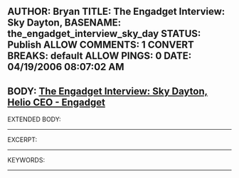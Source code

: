 AUTHOR: Bryan
TITLE: The Engadget Interview: Sky Dayton,
BASENAME: the_engadget_interview_sky_day
STATUS: Publish
ALLOW COMMENTS: 1
CONVERT BREAKS: __default__
ALLOW PINGS: 0
DATE: 04/19/2006 08:07:02 AM
-----
BODY:
<a title="The Engadget Interview: Sky Dayton, Helio CEO - Engadget" href="http://www.engadget.com/2006/04/17/the-engadget-interview-sky-dayton-helio-ceo/">The Engadget Interview: Sky Dayton, Helio CEO - Engadget</a>
-----
EXTENDED BODY:

-----
EXCERPT:

-----
KEYWORDS:

-----


